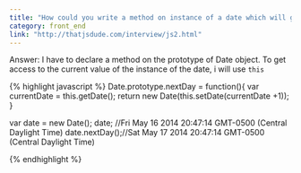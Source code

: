 ```yaml
---
title: "How could you write a method on instance of a date which will give you next day?"
category: front_end
link: "http://thatjsdude.com/interview/js2.html"
---
```

Answer: I have to declare a method on the prototype of Date object. To get access to the current value of the instance of the date, i will use `this`

{% highlight javascript %}
Date.prototype.nextDay = function(){
  var currentDate = this.getDate();
  return new Date(this.setDate(currentDate +1));
}

var date = new Date(); 
date; //Fri May 16 2014 20:47:14 GMT-0500 (Central Daylight Time)
date.nextDay();//Sat May 17 2014 20:47:14 GMT-0500 (Central Daylight Time)
        
{% endhighlight %}
